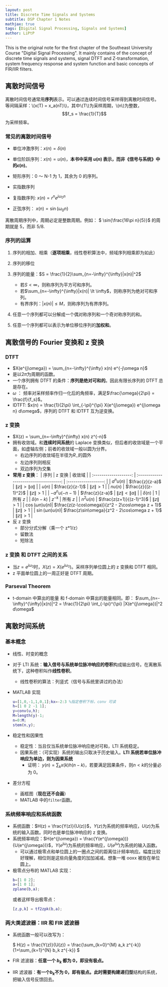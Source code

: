 ```yaml
---
layout: post
title: Discrete Time Signals and Systems
subtitle: DSP Chapter 1 Notes
mathjax: true
tags: [Digital Signal Processing, Signals and Systems]
author: LiPtP
---
```

This is the original note for the first chapter of the Southeast University Course "Digital Signal Processing". It mainly contains of the concept of discrete time signals and systems, signal DTFT and Z-transformation, system frequency response and system function and basic concepts of FIR/IIR filters.

## 离散时间信号

离散时间信号通常用**序列**表示。可以通过连续时间信号采样得到离散时间信号。
等间隔采样：\\(x(T) = x_a(nT)\\)，其中\\(T\\)为采样周期，\\(n\\)为整数，$$f_s = \frac{1}{T}$$为采样频率。

### 常见的离散时间信号

- 单位冲激序列：$x(n) = \delta(n)$
- 单位阶跃序列：$x(n) = u(n)$，**本书中采用 $u(n)$ 表示，而非《信号与系统》中的$\epsilon(n)$**。

- 矩形序列：0 ～ N-1 为 1，其余为 0 的序列。

- 实指数序列
- 复指数序列: $x(n) = r^n e^{j \omega_0 n}$
- 正弦序列： $x(n) = \sin(\omega_0 n)$

离散周期序列中，周期必定是整数周期。例如：
$ \sin{\frac{16\pi n}{5}}$ 的周期就是 5，而非 5/8.

### 序列的运算

1. 序列的相加、相乘（**逐项相乘**，线性卷积算法中，频域序列相乘即为如此）

2. 序列的移位

3. 序列的能量：$S = \frac{1}{2}\sum_{n=-\infty}^{\infty}|x(n)|^2$

   - 若$S \lt \infty$，则称序列为平方可和序列。
   - 若$\sum_{n=-\infty}^{\infty}|x(n)| \lt \infty$，则称序列为绝对可和序列。
   - 有界序列：$|x(n)| \leq M$，则称序列为有界序列。

4. 任意一个序列都可以分解成一个偶对称序列和一个奇对称序列的和。

5. 任意一个序列都可以表示为单位移位序列的**加权和**。

## 离散信号的 Fourier 变换和 z 变换

### DTFT

- $X(e^{j\omega}) = \sum_{n=-\infty}^{\infty} x(n) e^{-j\omega n}$
- 是以$2\pi$为周期的函数。
- 一个序列拥有 DTFT 的条件：**序列是绝对可和的**。因此有限长序列的 DTFT 总是存在。
- $\omega$ ： 频率对采样频率作归一化后的角频率，满足$\frac{\omega}{2\pi} = \frac{f}{f_s}$。
- IDTFT: $x(n) = \frac{1}{2\pi} \int_{-\pi}^{\pi} X(e^{j\omega}) e^{j\omega n} d\omega$，序列的 DTFT 和 IDTFT 互为逆变换。

### z 变换

- $X(z) = \sum_{n=-\infty}^{\infty} x(n) z^{-n}$
- 拥有收敛域。和**连续时间系统**的 Laplace 变换类似，但后者的收敛域是一个平面，如虚轴左侧；前者的收敛域一般以圆为分界。
  - 右边序列的收敛域在半径为$R_-$的圆外
  - 左边序列则相反
  - 双边序列为交集
- **常用 z 变换**：
  | 序列 | z 变换 | 收敛域 |
  | :-------------------: | :------------------------------------: | :------------------: |
  | $a^n u(n)$ | $\frac{z}{z-a}$ | $\|z\| \gt \|a\|$ |
  | $u(n)$ | $\frac{z}{z-1}$ | $\|z\| \gt 1$ |
  | $n u(n)$ | $\frac{z}{(z-1)^2}$ | $\|z\| \gt 1$ |
  | $-a^n u(-n-1)$ | $\frac{z}{z-a}$ | $\|z\| \lt \|a\|$ |
  | $\delta(n)$ | $1$ | 所有 $z$ |
  | $\delta(n-k)$ | $z^{-k}$ | 所有 $z$ |
  | $n^2 u(n)$ | $\frac{z(z+1)}{(z-1)^3}$ | $\|z\| \gt 1$ |
  | $\cos(\omega n) u(n)$| $\frac{z(z-\cos\omega)}{z^2 - 2\cos\omega z + 1}$ | $\|z\| \gt 1$ |
  | $\sin(\omega n) u(n)$| $\frac{z\sin\omega}{z^2 - 2\cos\omega z + 1}$ | $\|z\| \gt 1$ |
- 反 z 变换
  - 部分分式分解（乘一个 z\*1/z）
  - 留数法
  - 短除法

### z 变换 和 DTFT 之间的关系

- 当$z = e^{j\omega_0}$时，$X(z) = X(e^{j\omega_0})$。采样序列单位圆上的 z 变换和 DTFT 相同。
- z 平面单位圆上的一周正好是 DTFT 周期。

### Parseval Theorem

- t-domain 中算出的能量 和 f-domain 中算出的能量相同。即： $\sum_{n=-\infty}^{\infty}|x(n)|^2 = \frac{1}{2\pi} \int_{-\pi}^{\pi} |X(e^{j\omega})|^2 d\omega$

## 离散时间系统

### 基本概念

- 线性、时变的概念
- 对于 LTI 系统：**输入信号与系统单位脉冲响应的卷积**构成输出信号。在离散系统下，这种卷积叫作**线性卷积**。
  - 线性卷积的算法：列竖式（信号与系统里讲过的办法）
- MATLAB 实现

  ```matlab
  u=[1,0,-1,1,0,1];kx=-2:3 %指定卷积下标，conv 可读
  h=[1 0 2 -1 1];
  y=conv(u,h);
  M=length(y)-1;
  n=0:M;
  stem(n,y);
  ```

- 稳定性和因果性
  - 稳定性：当且仅当系统单位脉冲响应绝对可和，LTI 系统稳定。
  - 因果系统：（可实现）系统的输出只取决于历史输入。**LTI 系统若单位脉冲响应为单边，则为因果系统**
    - 证明： $y(n) =  \sum_{k} x(k)h(n-k)$，若要满足因果条件，则$n \lt k$的分量必为 0。
- 差分方程
  - 画框图（**现在还不会画**）
  - MATLAB 中的`filter`函数。

### 系统频率响应和系统函数

- 系统函数：$H(z) = \frac{Y(z)}{U(z)}$，$Y(z)$为系统的频率响应，$U(z)$为系统的输入函数。同时也是单位脉冲响应的 z 变换。
- 系统频率响应：$H(e^{j\omega}) = \frac{Y(e^{j\omega})}{U(e^{j\omega})}$，$Y(e^{j\omega})$为系统的频率响应，$U(e^{j\omega})$为系统的输入函数。
  - 可以通过极零点和单位圆上的一圈点之间的距离估计频率响应。幅度比较好理解，相位则是这些向量角度的加加减减。想象一堆 ooxx 被拴在单位圆上。
- 极零点分布的 MATLAB 实现：
  ```matlab
  b=[1 0 2];
  a=[1 0 1];
  zplane(b,a);
  ```
  或者这样导出极零点：
  ```matlab
  [z,p,k] = tf2zpk(b,a);
  ```

### 两大类滤波器：IIR 和 FIR 滤波器

- 系统函数一般可以改写为：

  $ H(z) = \frac{Y(z)}{U(z)} = \frac{\sum\_{k=0}^{M} a_k z^{-k}}{1+\sum\_{k=1}^{N} b_k z^{-k}} $

- FIR 滤波器：**任意一个 $b_k$ 都为 0，即没有极点。**
- IIR 滤波器：**有一个$b_k$不为 0，即有极点。**此时需要构建**递归型**结构的系统，把输入信号反馈回去。
